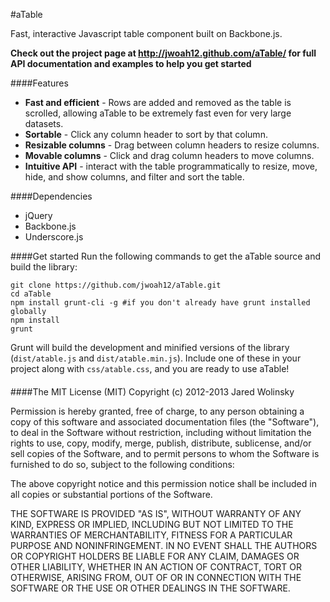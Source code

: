 #aTable

Fast, interactive Javascript table component built on Backbone.js.

**Check out the project page at http://jwoah12.github.com/aTable/ for full API documentation and examples to help you get started**

####Features
* **Fast and efficient** - Rows are added and removed as the table is scrolled, allowing aTable to be extremely fast even for very large datasets.
* **Sortable** - Click any column header to sort by that column.
* **Resizable columns** - Drag between column headers to resize columns.
* **Movable columns** - Click and drag column headers to move columns.
* **Intuitive API** - interact with the table programmatically to resize, move, hide, and show columns, and filter and sort the table.

####Dependencies
* jQuery
* Backbone.js
* Underscore.js

####Get started
Run the following commands to get the aTable source and build the library:
```
git clone https://github.com/jwoah12/aTable.git
cd aTable
npm install grunt-cli -g #if you don't already have grunt installed globally
npm install
grunt
```
Grunt will build the development and minified versions of the library (`dist/atable.js` and `dist/atable.min.js`).  Include one of these in your project along with `css/atable.css`, and you are ready to use aTable!

####
####The MIT License (MIT)
Copyright (c) 2012-2013 Jared Wolinsky

Permission is hereby granted, free of charge, to any person obtaining a copy of this software and associated documentation files (the "Software"), to deal in the Software without restriction, including without limitation the rights to use, copy, modify, merge, publish, distribute, sublicense, and/or sell copies of the Software, and to permit persons to whom the Software is furnished to do so, subject to the following conditions:

The above copyright notice and this permission notice shall be included in all copies or substantial portions of the Software.

THE SOFTWARE IS PROVIDED "AS IS", WITHOUT WARRANTY OF ANY KIND, EXPRESS OR IMPLIED, INCLUDING BUT NOT LIMITED TO THE WARRANTIES OF MERCHANTABILITY, FITNESS FOR A PARTICULAR PURPOSE AND NONINFRINGEMENT. IN NO EVENT SHALL THE AUTHORS OR COPYRIGHT HOLDERS BE LIABLE FOR ANY CLAIM, DAMAGES OR OTHER LIABILITY, WHETHER IN AN ACTION OF CONTRACT, TORT OR OTHERWISE, ARISING FROM, OUT OF OR IN CONNECTION WITH THE SOFTWARE OR THE USE OR OTHER DEALINGS IN THE SOFTWARE.
